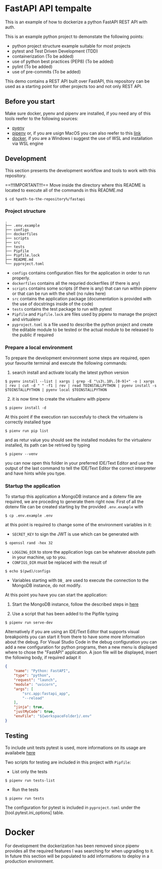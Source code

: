 # FastAPI API tempalte
This is an example of how to dockerize a python FastAPI REST API with auth.

This is an example python project to demonstate the following points:
- python project structure example suitable for most projects
- pytest and Test Driven Development (TDD)
- containerization (To be added)
- use of python best practices (PEP8) (To be added)
- pylint (To be added)
- use of pre-commits (To be added)

This demo contains a REST API built over FastAPI, this repository can be used as a starting point for other projects too and not only REST API. 

## Before you start
Make sure docker, pyenv and pipenv are installed, if you need any of this tools reefer to the following sources:
- [pyenv](https://github.com/pyenv/pyenv)
- [pipenv](https://github.com/pypa/pipenv#installation) or, if you are usign MacOS you can also reefer to this [link](https://formulae.brew.sh/formula/pipenv)
- [docker](https://docs.docker.com/engine/install/), if you are a Windows i suggest the use of WSL and installation via WSL engine

## Development
This section presents the development workflow and tools to work with this repository.

==!!!IMPORTANT!!!==
Move inside the directory where this README is located to execute all of the commands in this README.md
```shell
$ cd %path-to-the-repository%/fastapi
```

### Project structure
```shell
.
├── .env.example
├── configs
├── dockerfiles
├── scripts
├── src
├── tests
├── Pipfile
├── Pipfile.lock
├── README.md
└── pyproject.toml
```

* `configs` contains configuration files for the application in order to run properly.
* `dockerfiles` contains all the requried dockerfiles (if there is any)
* `scripts` contains some scripts (if there is any) that can run within pipenv or that can be run with the shell (no rules here)
* `src` contains the application package (documentation is provided with the use of docstrings inside of the code)
* `tests` contains the test package to run with pytest
* `Pipfile` and `Pipfile.lock` are files used by pipenv to manage the project and virtualenv
* `pyproject.toml` is a file used to describe the python project and create the editable module to be tested or the actual module to be released to the public if required



### Prepare a local environment
To prepare the development environment some steps are required, open your favourite terminal and execute the following commands:
1. search install and activate locally the latest python version 
```shell
$ pyenv install --list | xargs | grep -E "\s3\.10\.[0-9]+" -o | xargs | rev | cut -d " " -f1 | rev | read TOINSTALLPYTHON | pyenv install -s $TOINSTALLPYTHON | pyenv local $TOINSTALLPYTHON
```

2. it is now time to create the virtualenv with pipenv
```shell
$ pipenv install -d
```

At this point if the execution ran succesfuly to check the virtualenv is correctly installed type
```shell
$ pienv run pip list
```
and as retur value you should see the installed modules for the virtualenv installed, its path can be retrived by typing
```shell
$ pipenv --venv
```

you can now open this folder in your preferred IDE/Text Editor and use the output of the last command to tell the IDE/Text Editor the correct interpreter and have hints while you type.

### Startup the application
To startup this application a MongoDB instance and a dotenv file are required, we are proceding to generate them right now.
First of all the dotenv file can be created starting by the provided `.env.example` with
```shell
$ cp .env.example .env
```
at this point is required to change some of the environment variables in it:
* `SECRET_KEY` to sign the JWT is use which can be generated with
```shell
$ openssl rand -hex 32
```
* `LOGGING_DIR` to store the application logs can be whatever absolute path in your machine, up to you.
* `CONFIGS_DIR` must be replaced with the result of
```shell
$ echo $(pwd)/configs
```
* Variables starting with `DB_` are used to execute the connection to the MongoDB instance, do not modify.

At this point you have you can start the application:
1. Start the MongoDB instance, follow the described steps in [here](../mongo/README.md)

2. Use a script that has been added to the Pipfile typing
```shell
$ pipenv run serve-dev
```
Alternatively if you are using an IDE/Text Editor that supports visual breakpoints you can start it from there to have some more information about the debug. For Visual Studio Code in the debug configuration you can add a new configuration for python programs, then a new menu is displayed where to chose the "FastAPI" application. A json file will be displayed, insert the following body, if required adapt it
```json
{
    "name": "Python: FastAPI",
    "type": "python",
    "request": "launch",
    "module": "uvicorn",
    "args": [
        "src.app:fastapi_app",
        "--reload"
    ],
    "jinja": true,
    "justMyCode": true,
    "envFile": "${workspaceFolder}/.env"
}
```

## Testing
To include unit tests pytest is used, more informations on its usage are availabele [here](https://docs.pytest.org/en/7.3.x/)


Two scripts for testing are included in this project with `Pipfile`:
* List only the tests
```shell
$ pipenv run tests-list
```

* Run the tests
```shell
$ pipenv run tests
```
The configuration for pytest is included in `pyproject.toml` under the [tool.pytest.ini_options] table.
# Docker
For development the dockerization has been removed since pipenv provides all the required features I was searching for when upgrading to it. In future this section will be populated to add informations to deploy in a production environment.